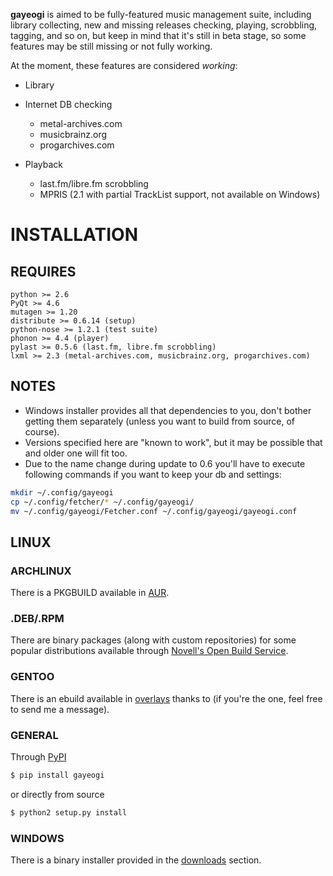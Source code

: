 **gayeogi** is aimed to be fully-featured music management suite, including library collecting, new and missing releases checking, playing, scrobbling, tagging, and so on,
but keep in mind that it's still in beta stage, so some features may be still missing or not fully working.

At the moment, these features are considered *working*:

- Library
- Internet DB checking

    - metal-archives.com
    - musicbrainz.org
    - progarchives.com

- Playback

    - last.fm/libre.fm scrobbling
    - MPRIS (2.1 with partial TrackList support, not available on Windows)

# INSTALLATION
## REQUIRES
```
python >= 2.6
PyQt >= 4.6
mutagen >= 1.20
distribute >= 0.6.14 (setup)
python-nose >= 1.2.1 (test suite)
phonon >= 4.4 (player)
pylast >= 0.5.6 (last.fm, libre.fm scrobbling)
lxml >= 2.3 (metal-archives.com, musicbrainz.org, progarchives.com)
```

## NOTES
- Windows installer provides all that dependencies to you, don't bother getting them separately (unless you want to build from source, of course).
- Versions specified here are "known to work", but it may be possible that and older one will fit too.
- Due to the name change during update to 0.6 you'll have to execute following commands if you want to keep your db and settings:
```sh
mkdir ~/.config/gayeogi
cp ~/.config/fetcher/* ~/.config/gayeogi/
mv ~/.config/gayeogi/Fetcher.conf ~/.config/gayeogi/gayeogi.conf
```

## LINUX
### ARCHLINUX

There is a PKGBUILD available in [AUR][aur].

[aur]: https://aur.archlinux.org/packages.php?ID=50500

### .DEB/.RPM

There are binary packages (along with custom repositories) for some popular distributions available through [Novell's Open Build Service][novell].

[novell]: https://build.opensuse.org/package/show?package=gayeogi&project=home%3AKenjiTakahashi

### GENTOO

There is an ebuild available in [overlays][overlays] thanks to <someone> (if you're the one, feel free to send me a message).

[overlays]: http://gpo.zugaina.org/media-sound/gayeogi

### GENERAL

Through [PyPI][pypi]
```sh
$ pip install gayeogi
```
or directly from source
```sh
$ python2 setup.py install
```

[pypi]: http://pypi.python.org/pypi/gayeogi/

### WINDOWS
There is a binary installer provided in the [downloads][downloads] section.

[downloads]: https://github.com/KenjiTakahashi/gayeogi/downloads
